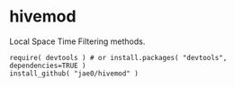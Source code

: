 # hivemod

Local Space Time Filtering methods.

```
require( devtools ) # or install.packages( "devtools", dependencies=TRUE )
install_github( "jae0/hivemod" ) 
```

